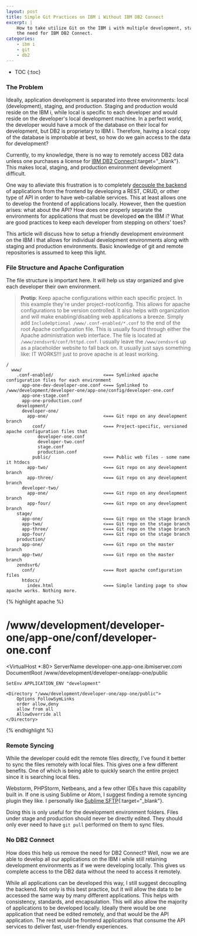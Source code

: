 ```yaml
---
layout: post
title: Simple Git Practices on IBM i Without IBM DB2 Connect
excerpt: |
    How to take utilize Git on the IBM i with multiple development, stage, and production environments without
    the need for IBM DB2 Connect.
categories:
    - ibm i
    - git
    - db2
---
```


* TOC
{:toc}

### The Problem

Ideally, application development is separated into three environments: local (development), staging, and production.
Staging and production would reside on the IBM i, while local is specific to each developer and would reside on
the developer's local development machine. In a perfect world, the developer would have a mock of the database on
their local for development, but DB2 is proprietary to IBM i. Therefore, having a local copy of the database is
improbable at best, so how do we gain access to the data for development?

Currently, to my knowledge, there is no way to remotely access DB2 data unless one purchases
a license for [IBM DB2 Connect](https://www.ibm.com/bb-en/marketplace/db2-connect){:target="_blank"}. This makes
local, staging, and production environment development difficult.

One way to alleviate this frustration is to completely [decouple the backend](/Installing-and-Using-Apigility-on-IBM-i)
of applications from the frontend by developing a REST, CRUD, or other type of API in order to have web-callable
services. This at least allows one to develop the frontend of applications locally. However, then the question
arises: what about the API? How does one properly separate the environments for applications that must be developed
**on** the IBM i? What are good practices to keep each developer from stepping on others' toes?

This article will discuss how to setup a friendly development environment on the IBM i that allows for individual
development environments along with staging and production environments. Basic knowledge of git
and remote repositories is assumed to keep this light.

### File Structure and Apache Configuration

The file structure is important here. It will help us stay organized and give each developer their own environment.

> **Protip**: Keep apache configurations within each specific project. In this example they're under project-root/config.
This allows for apache configurations to be version controlled. It also helps with organization and will make
enabling/disabling web applications a breeze. Simply add `IncludeOptional /www/.conf-enabled/*.conf` to the end of
the root Apache configuration file. This is usually found through either the Apache administration web interface. The
file is located at `/www/zendsvr6/conf/httpd.conf`. I usually leave the `/www/zendsvr6` up as a placeholder website
to fall back on. It usually just says something like: IT WORKS!!! just to prove apache is at least working.

```
/
  www/
    .conf-enabled/                   <=== Symlinked apache configuration files for each environment
      app-one-dev-developer-one.conf <=== Symlinked to /www/development/developer-one/app-one/config/developer-one.conf
      app-one-stage.conf
      app-one-production.conf
    development/
      developer-one/
        app-one/                     <=== Git repo on any development branch
          conf/                      <=== Project-specific, versioned apache configuration files that
            developer-one.conf
            developer-two.conf
            stage.conf
            production.conf
          public/                    <=== Public web files - some name it htdocs
        app-two/                     <=== Git repo on any development branch
        app-three/                   <=== Git repo on any development branch
      developer-two/
        app-one/                     <=== Git repo on any development branch
        app-four/                    <=== Git repo on any development branch
    stage/
      app-one/                       <=== Git repo on the stage branch
      app-two/                       <=== Git repo on the stage branch
      app-three/                     <=== Git repo on the stage branch
      app-four/                      <=== Git repo on the stage branch
    production/
      app-one/                       <=== Git repo on the master branch
      app-two/                       <=== Git repo on the master branch
    zendsvr6/
      conf/                          <=== Root apache configuration files
      htdocs/
        index.html                   <=== Simple landing page to show apache works. Nothing more.

```

{% highlight apache %}
# /www/development/developer-one/app-one/conf/developer-one.conf
<VirtualHost *:80>
    ServerName developer-one.app-one.ibmiserver.com
    DocumentRoot /www/development/developer-one/app-one/public

    SetEnv APPLICATION_ENV "development"

    <Directory "/www/development/developer-one/app-one/public">
        Options FollowSymLinks
        order allow,deny
        allow from all
        AllowOverride all
    </Directory>
</VirtualHost>
{% endhighlight %}

### Remote Syncing

While the developer could edit the remote files directly, I've found it better to sync the files remotely with local
files. This gives one a few different benefits. One of which is being able to quickly search the entire project since
it is searching local files.

Webstorm, PHPStorm, Netbeans, and a few other IDEs have this capability built in. If one is using Sublime or Atom,
I suggest finding a remote syncing plugin they like. I personally like
[Sublime SFTP](https://wbond.net/sublime_packages/sftp){:target="_blank"}.

Doing this is only useful for the development environment folders. Files under stage and production should never
be directly edited. They should only ever need to have `git pull` performed on them to sync files.

### No DB2 Connect

How does this help us remove the need for DB2 Connect? Well, now we are able to develop all our applications
on the IBM i while still retaining development environments as if we were developing locally. This gives us
complete access to the DB2 data without the need to access it remotely.

While all applications can be developed this way, I still suggest decoupling the backend. Not only is this best
practice, but it will allow the data to be accessed the same way by many different applications. This helps
with consistency, standards, and encapsulation. This will also allow the majority of applications to be developed
locally. Ideally there would be one application that need be edited remotely, and that would be the API application.
The rest would be frontend applications that consume the API services to deliver fast, user-friendly experiences.
